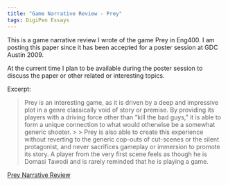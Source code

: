 ```yaml
---
title: "Game Narrative Review - Prey"
tags: DigiPen Essays
---
```

This is a game narrative review I wrote of the game Prey in Eng400.  I am posting this paper since it has been accepted for a poster session at GDC Austin 2009.

At the current time I plan to be available during the poster session to discuss the paper or other related or interesting topics.

Excerpt:
> Prey is an interesting game, as it is driven by a deep and impressive plot in a genre classically void of story or premise. By providing its players with a driving force other than “kill the bad guys,” it is able to form a unique connection to what would otherwise be a somewhat generic shooter. > > Prey is also able to create this experience without reverting to the generic cop-outs of cut-scenes or the silent protagonist, and never sacrifices gameplay or immersion to promote its story. A player from the very first scene feels as though he is Domasi Tawodi and is rarely reminded that he is playing a game.

[Prey Narrative Review]({{site.github.url}}/assets/digipen/game_narrative_review/Prey.pdf)